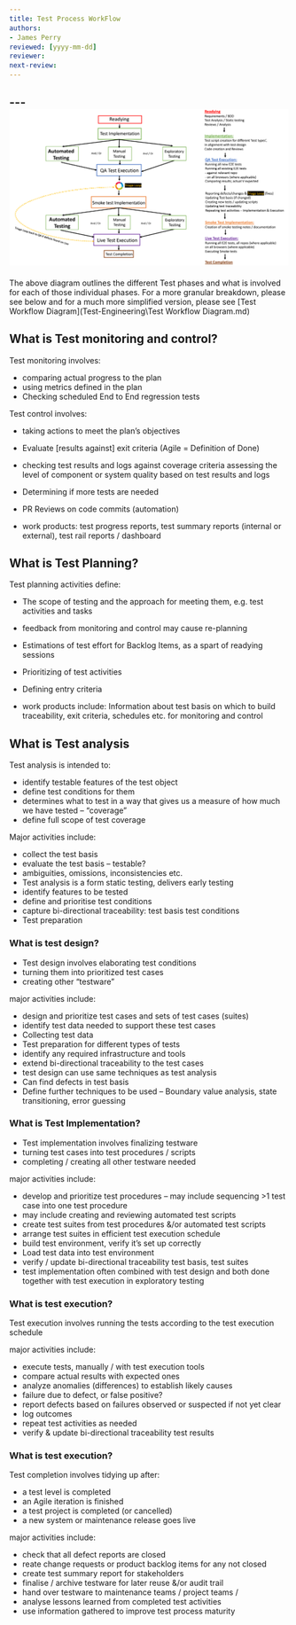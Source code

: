 ```yaml
---
title: Test Process WorkFlow
authors: 
- James Perry
reviewed: [yyyy-mm-dd]
reviewer:
next-review:
---
```


--- ![Test Process Work Flow Diagram](BLI_Test_WorkFlow.png)
---

The above diagram outlines the different Test phases and what is involved for each of those individual phases. For a more granular breakdown, please see below and for a much more simplified version, please see [Test Workflow Diagram](Test-Engineering\Test Workflow Diagram.md) 

## What is Test monitoring and control?
Test monitoring involves:
- comparing actual progress to the plan
- using metrics defined in the plan
- Checking scheduled End to End regression tests

Test control involves:
- taking actions to meet the plan’s objectives
- Evaluate [results against] exit criteria (Agile = Definition of Done)
- checking test results and logs against coverage criteria
assessing the level of component or system quality based on test results and logs
- Determining if more tests are needed
- PR Reviews on code commits (automation)

- work products: test progress reports, test summary reports (internal or external), test rail reports / dashboard


## What is Test Planning?
Test planning activities define:

- The scope of testing and the approach for meeting them, e.g.
test activities and tasks
- feedback from monitoring and control may cause re-planning
- Estimations of test effort for Backlog Items, as a spart of readying sessions
- Prioritizing of test activities
- Defining entry criteria

- work products include: Information about test basis on which to build traceability, exit criteria, schedules etc. for monitoring and control


## What is Test analysis
Test analysis is intended to:

- identify testable features of the test object
- define test conditions for them
- determines what to test in a way that gives us a measure of how much we have tested – “coverage”
- define full scope of test coverage

Major activities include:
- collect the test basis
- evaluate the test basis – testable? 
- ambiguities, omissions, inconsistencies etc.
- Test analysis is a form static testing, delivers early testing
- identify features to be tested
- define and prioritise test conditions
- capture bi-directional traceability: test basis test conditions
- Test preparation 


### What is test design?
- Test design involves elaborating test conditions
- turning them into prioritized test cases
- creating other “testware”

major activities include:
- design and prioritize test cases and sets of test cases (suites)
- identify test data needed to support these test cases
- Collecting test data
- Test preparation for different types of tests 
- identify any required infrastructure and tools
- extend bi-directional traceability to the test cases
- test design can use same techniques as test analysis
- Can find defects in test basis
- Define further techniques to be used – Boundary value analysis, state transitioning, error guessing


### What is Test Implementation?
- Test implementation involves finalizing testware
- turning test cases into test procedures / scripts
- completing / creating all other testware needed

major activities include:
- develop and prioritize test procedures – may include sequencing >1 test case into one test procedure
- may include creating and reviewing automated test scripts
- create test suites from test procedures &/or automated test scripts
- arrange test suites in efficient test execution schedule
- build test environment, verify it’s set up correctly
- Load test data into test environment
- verify / update bi-directional traceability test basis, test suites
- test implementation often combined with test design and both done together with test execution in exploratory testing



### What is test execution?
Test execution involves running the tests according to the test execution schedule

major activities include:
- execute tests, manually / with test execution tools
- compare actual results with expected ones
- analyze anomalies (differences) to establish likely causes
- failure due to defect, or false positive?
- report defects based on failures observed or suspected if not yet clear
- log outcomes
- repeat test activities as needed
- verify & update bi-directional traceability test results


### What is test execution?
Test completion involves tidying up after:
- a test level is completed
- an Agile iteration is finished
- a test project is completed (or cancelled)
- a new system or maintenance release goes live

major activities include:
- check that all defect reports are closed
- reate change requests or product backlog items for any not closed
- create test summary report for stakeholders
- finalise / archive testware for later reuse &/or audit trail
- hand over testware to maintenance teams / project teams /
- analyse lessons learned from completed test activities
- use information gathered to improve test process maturity

